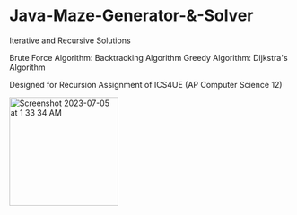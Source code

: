 # Java-Maze-Generator-&-Solver

Iterative and Recursive Solutions

Brute Force Algorithm:  Backtracking Algorithm
Greedy Algorithm:       Dijkstra's Algorithm

Designed for Recursion Assignment of ICS4UE (AP Computer Science 12)

<img width="194" alt="Screenshot 2023-07-05 at 1 33 34 AM" src="https://github.com/ReyabSaluja/Java-Maze-Solver/assets/114021780/c1ab8323-8690-41ca-9d52-c646dd026b17">
